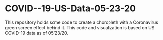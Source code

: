 # COVID--19-US-Data-05-23-20

This repository holds some code to create a choropleth with a Coronavirus green screen effect behind it. This code and visualization is based on US COVID-19 data as of 05/23/20.
